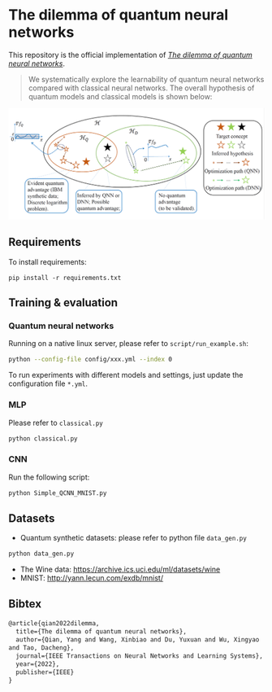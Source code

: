 # The dilemma of quantum neural networks

This repository is the official implementation of [*The dilemma of quantum neural networks*](https://arxiv.org/abs/2106.04975). 

>We systematically explore the learnability of quantum neural networks compared with classical neural networks. The overall hypothesis of quantum models and classical models is shown below:

![hypothesis](./figure/hypothesis.png)

## Requirements

To install requirements:

```setup
pip install -r requirements.txt
```

## Training & evaluation

### Quantum neural networks

Running on a native linux server, please refer to `script/run_example.sh`:
```bash
python --config-file config/xxx.yml --index 0
```

To run experiments with different models and settings, just update the configuration file `*.yml`.

### MLP

Please refer to `classical.py`

```bash
python classical.py
```

### CNN

Run the following script:

```bash
python Simple_QCNN_MNIST.py
```


## Datasets

- Quantum synthetic datasets: please refer to python file `data_gen.py`
```bash
python data_gen.py
```
- The Wine data: https://archive.ics.uci.edu/ml/datasets/wine
- MNIST: http://yann.lecun.com/exdb/mnist/


## Bibtex

```
@article{qian2022dilemma,
  title={The dilemma of quantum neural networks},
  author={Qian, Yang and Wang, Xinbiao and Du, Yuxuan and Wu, Xingyao and Tao, Dacheng},
  journal={IEEE Transactions on Neural Networks and Learning Systems},
  year={2022},
  publisher={IEEE}
}
```
